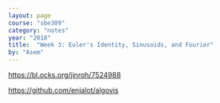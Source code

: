```yaml
---
layout: page
course: "sbe309"
category: "notes"
year: "2018"
title:  "Week 3: Euler's Identity, Sinusoids, and Fourier"
by: "Asem"
---
```



https://bl.ocks.org/jinroh/7524988


https://github.com/enjalot/algovis
